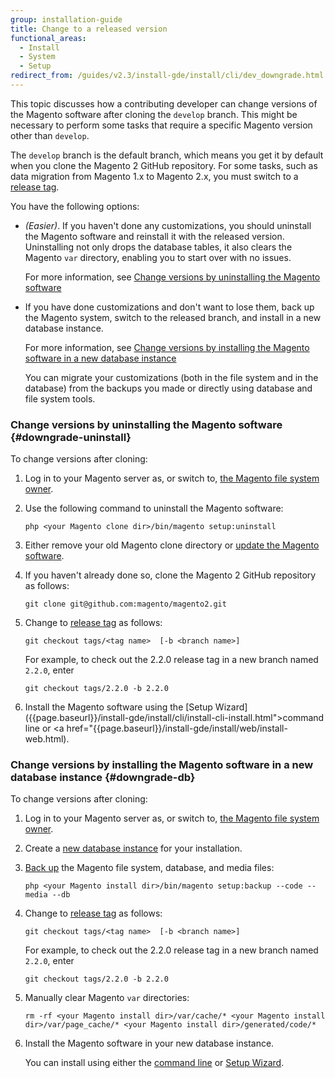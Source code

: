 ```yaml
---
group: installation-guide
title: Change to a released version
functional_areas:
  - Install
  - System
  - Setup
redirect_from: /guides/v2.3/install-gde/install/cli/dev_downgrade.html
---
```


This topic discusses how a contributing developer can change versions of the Magento software after cloning the `develop` branch. This might be necessary to perform some tasks that require a specific Magento version other than `develop`.

The `develop` branch is the default branch, which means you get it by default when you clone the Magento 2 GitHub repository. For some tasks, such as data migration from Magento 1.x to Magento 2.x, you must switch to a [release tag](https://github.com/magento/magento2/tags).

You have the following options:

* _(Easier)_. If you haven't done any customizations, you should uninstall the Magento software and reinstall it with the released version. Uninstalling not only drops the database tables, it also clears the Magento `var` directory, enabling you to start over with no issues.

  For more information, see [Change versions by uninstalling the Magento software](#downgrade-uninstall)

* If you have done customizations and don't want to lose them, back up the Magento system, switch to the released branch, and install in a new database instance.

  For more information, see [Change versions by installing the Magento software in a new database instance](#downgrade-db)

  You can migrate your customizations (both in the file system and in the database) from the backups you made or directly using database and file system tools.

### Change versions by uninstalling the Magento software {#downgrade-uninstall}

To change versions after cloning:

1. Log in to your Magento server as, or switch to, [the Magento file system owner]({{page.baseurl}}/install/getting-started/file-system-ownership-permissions.html).
2. Use the following command to uninstall the Magento software:

   ```
   php <your Magento clone dir>/bin/magento setup:uninstall
   ```

3. Either remove your old Magento clone directory or [update the Magento software]({{page.baseurl}}/install/methods/git/update.html).
4. If you haven't already done so, clone the Magento 2 GitHub repository as follows:

   ```
   git clone git@github.com:magento/magento2.git
   ```

5. Change to [release tag](https://github.com/magento/magento2/tags) as follows:

   ```
   git checkout tags/<tag name>  [-b <branch name>]
   ```

   For example, to check out the 2.2.0 release tag in a new branch named `2.2.0`, enter

   ```
   git checkout tags/2.2.0 -b 2.2.0
   ```

6. Install the Magento software using the [Setup Wizard]\({{page.baseurl}}/install-gde/install/cli/install-cli-install.html">command line</a> or &lt;a href="{{page.baseurl}}/install-gde/install/web/install-web.html).

### Change versions by installing the Magento software in a new database instance {#downgrade-db}

To change versions after cloning:

1. Log in to your Magento server as, or switch to, [the Magento file system owner]({{page.baseurl}}/install/getting-started/file-system-ownership-permissions.html).
2. Create a [new database instance]({{page.baseurl}}/install/getting-started/mysql.html#instgde-prereq-mysql-config) for your installation.
3. [Back up]({{page.baseurl}}/install/command-line/backup.html#instgde-cli-uninst-back) the Magento file system, database, and media files:

   ```
   php <your Magento install dir>/bin/magento setup:backup --code --media --db
   ```

4. Change to [release tag](https://github.com/magento/magento2/tags) as follows:

   ```
   git checkout tags/<tag name>  [-b <branch name>]
   ```

   For example, to check out the 2.2.0 release tag in a new branch named `2.2.0`, enter

   ```
   git checkout tags/2.2.0 -b 2.2.0
   ```

5. Manually clear Magento `var` directories:

   ```
   rm -rf <your Magento install dir>/var/cache/* <your Magento install dir>/var/page_cache/* <your Magento install dir>/generated/code/*
   ```

6. Install the Magento software in your new database instance.

   You can install using either the [command line]({{page.baseurl}}/install/command-line/install.html) or [Setup Wizard]({{page.baseurl}}/install/web-setup-wizard.html).

